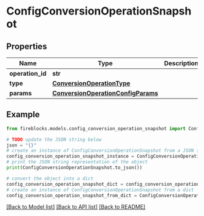 # ConfigConversionOperationSnapshot


## Properties

Name | Type | Description | Notes
------------ | ------------- | ------------- | -------------
**operation_id** | **str** |  | 
**type** | [**ConversionOperationType**](ConversionOperationType.md) |  | 
**params** | [**ConversionOperationConfigParams**](ConversionOperationConfigParams.md) |  | 

## Example

```python
from fireblocks.models.config_conversion_operation_snapshot import ConfigConversionOperationSnapshot

# TODO update the JSON string below
json = "{}"
# create an instance of ConfigConversionOperationSnapshot from a JSON string
config_conversion_operation_snapshot_instance = ConfigConversionOperationSnapshot.from_json(json)
# print the JSON string representation of the object
print(ConfigConversionOperationSnapshot.to_json())

# convert the object into a dict
config_conversion_operation_snapshot_dict = config_conversion_operation_snapshot_instance.to_dict()
# create an instance of ConfigConversionOperationSnapshot from a dict
config_conversion_operation_snapshot_from_dict = ConfigConversionOperationSnapshot.from_dict(config_conversion_operation_snapshot_dict)
```
[[Back to Model list]](../README.md#documentation-for-models) [[Back to API list]](../README.md#documentation-for-api-endpoints) [[Back to README]](../README.md)


